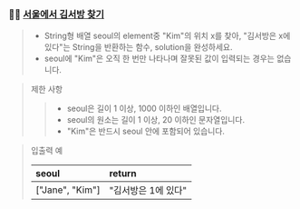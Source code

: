 ### 🧑‍💻 [서울에서 김서방 찾기](https://programmers.co.kr/learn/courses/30/lessons/12919)

> - String형 배열 seoul의 element중 "Kim"의 위치 x를 찾아, "김서방은 x에 있다"는 String을 반환하는 함수, solution을 완성하세요. 
> - seoul에 "Kim"은 오직 한 번만 나타나며 잘못된 값이 입력되는 경우는 없습니다.

> 제한 사항
> 
> > - seoul은 길이 1 이상, 1000 이하인 배열입니다.
> > - seoul의 원소는 길이 1 이상, 20 이하인 문자열입니다.
> > - "Kim"은 반드시 seoul 안에 포함되어 있습니다.

> 입출력 예
> 
> |seoul|return|
> |:---|:---|
> |["Jane", "Kim"]|"김서방은 1에 있다"|
